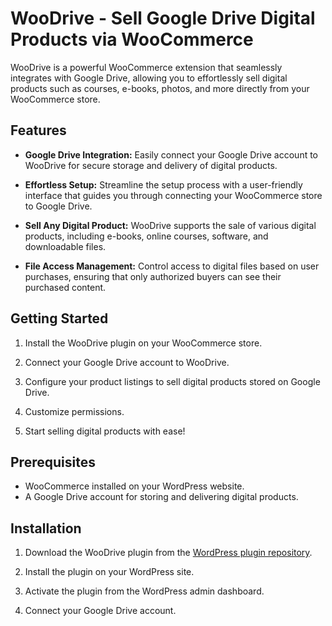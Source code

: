 # WooDrive - Sell Google Drive Digital Products via WooCommerce

WooDrive is a powerful WooCommerce extension that seamlessly integrates with Google Drive, allowing you to effortlessly sell digital products such as courses, e-books, photos, and more directly from your WooCommerce store.

## Features

- **Google Drive Integration:** Easily connect your Google Drive account to WooDrive for secure storage and delivery of digital products.

- **Effortless Setup:** Streamline the setup process with a user-friendly interface that guides you through connecting your WooCommerce store to Google Drive.

- **Sell Any Digital Product:** WooDrive supports the sale of various digital products, including e-books, online courses, software, and downloadable files.

- **File Access Management:** Control access to digital files based on user purchases, ensuring that only authorized buyers can see their purchased content.

## Getting Started

1. Install the WooDrive plugin on your WooCommerce store.

2. Connect your Google Drive account to WooDrive.

3. Configure your product listings to sell digital products stored on Google Drive.

4. Customize permissions.

5. Start selling digital products with ease!

## Prerequisites

- WooCommerce installed on your WordPress website.
- A Google Drive account for storing and delivering digital products.

## Installation

1. Download the WooDrive plugin from the [WordPress plugin repository](https://wordpress.org/plugins/woodrive/).

2. Install the plugin on your WordPress site.

3. Activate the plugin from the WordPress admin dashboard.

4. Connect your Google Drive account.

